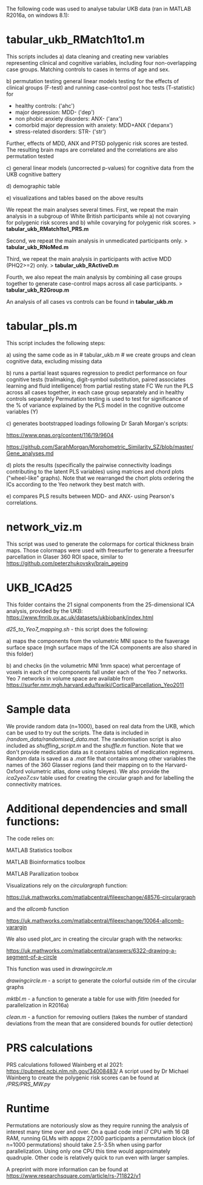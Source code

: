 The following code was used to analyse tabular UKB data (ran in MATLAB R2016a, on windows 8.1):

# tabular_ukb_RMatch1to1.m
This scripts includes 
a) data cleaning and creating new variables representing clinical and cognitive variables, including four non-overlapping case groups. Matching controls to cases in terms of age and sex.

b) permutation testing general linear models testing for the effects of clinical groups (F-test) and running case-control post hoc tests (T-statistic) for 

- healthy controls: ('ahc')
- major depression: MDD- ('dep')
- non phobic anxiety disorders: ANX- ('anx')
- comorbid major depression with anxiety: MDD+ANX ('depanx') 
- stress-related disorders: STR- ('str')

Further, effects of MDD, ANX and PTSD polygenic risk scores are tested. 
The resulting brain maps are correlated and the correlations are also permutation tested

c) general linear models (uncorrected p-values) for cognitive data from the UKB cognitive battery

d) demographic table

e) visualizations and tables based on the above results 

We repeat the main analyses several times. First, we repeat the main analysis in a subgroup of White British participants while a) not covarying for polygenic risk scores and b) while covarying for polygenic risk scores. > **tabular_ukb_RMatch1to1_PRS.m**

Second, we repeat the main analysis in unmedicated participants only. > **tabular_ukb_RNoMed.m**

Third, we repeat the main analysis in participants with active MDD (PHQ2>=2) only. > **tabular_ukb_RActiveD.m**

Fourth, we also repeat the main analysis by combining all case groups together to generate case-control maps across all case participants. > **tabular_ukb_R2Group.m**

An analysis of all cases vs controls can be found in **tabular_ukb.m**

# tabular_pls.m
This script includes the following steps:

a) using the same code as in # tabular_ukb.m # we create groups and clean cognitive data, excluding missing data

b) runs a partial least squares regression to predict performance on four cognitive tests (trailmaking, digit-symbol substitution, paired associates learning and fluid intelligence) from partial resting state FC
We run the PLS across all cases together, in each case group separately and in healthy controls separately
Permutation testing is used to test for significance of the % of variance explained by the PLS model in the cognitive outcome variables (Y)

c) generates bootstrapped loadings following Dr Sarah Morgan's scripts:

https://www.pnas.org/content/116/19/9604

https://github.com/SarahMorgan/Morphometric_Similarity_SZ/blob/master/Gene_analyses.md

d) plots the results (specifically the pairwise connectivity loadings contributing to the latent PLS variables) using matrices and chord plots ("wheel-like" graphs). Note that we rearranged the chort plots ordering the ICs according to the Yeo network they best match with.

e) compares PLS results between MDD- and ANX- using Pearson's correlations. 

# network_viz.m
This script was used to generate the colormaps for cortical thickness brain maps. Those colormaps were used with freesurfer to generate a freesurfer parcellation in  Glaser 360 ROI space, similar to https://github.com/peterzhukovsky/brain_ageing

# UKB_ICAd25 

This folder contains the 21 signal components from the 25-dimensional ICA analysis, provided by the UKB: https://www.fmrib.ox.ac.uk/datasets/ukbiobank/index.html

*d25_to_Yeo7_mapping.sh* - this script does the following:

a) maps the components from the volumetric MNI space to the fsaverage surface space (mgh surface maps of the ICA components are also shared in this folder)

b) and checks (in the volumetric MNI 1mm space) what percentage of voxels in each of the components fall under each of the Yeo 7 networks. Yeo 7 networks in volume space are available from https://surfer.nmr.mgh.harvard.edu/fswiki/CorticalParcellation_Yeo2011

# Sample data

We provide random data (n=1000), based on real data from the UKB, which can be used to try out the scripts. The data is included in */random_data/randomised_data.mat*. The randomisation script is also included as *shuffling_script.m* and the *shuffle.m* function. Note that we don't provide medication data as it contains tables of medication regimens. Random data is saved as a *.mat* file that contains among other variables the names of the 360 Glasser regions (and their mapping on to the Harvard-Oxford volumetric atlas, done using fsleyes). We also provide the *ica2yeo7.csv* table used for creating the circular graph and for labelling the connectivity matrices.

# Additional dependencies and small functions:

The code relies on:

MATLAB Statistics toolbox

MATLAB Bioinformatics toolbox

MATLAB Parallization toobox

Visualizations rely on the *circulargraph* function:

https://uk.mathworks.com/matlabcentral/fileexchange/48576-circulargraph

and the *allcomb* function

https://uk.mathworks.com/matlabcentral/fileexchange/10064-allcomb-varargin

We also used plot_arc in creating the circular graph with the networks:

https://uk.mathworks.com/matlabcentral/answers/6322-drawing-a-segment-of-a-circle

This function was used in *drawingcircle.m*

*drawingcircle.m* - a script to generate the colorful outside rim of the circular graphs

*mktbl.m* - a function to generate a table for use with *fitlm* (needed for parallelization in R2016a)

*clean.m* - a function for removing outliers (takes the number of standard deviations from the mean that are considered bounds for outlier detection)

# PRS calculations

PRS calculations followed Wainberg et al 2021: https://pubmed.ncbi.nlm.nih.gov/34008483/
A script used by Dr Michael Wainberg to create the polygenic risk scores can be found at */PRS/PRS_MW.py*

# Runtime

Permutations are notoriously slow as they require running the analysis of interest many time over and over. On a quad code intel i7 CPU with 16 GB RAM, running GLMs with apppx 27,000 participants a permutation block (of n=1000 permutations) should take 2.5-3.5h when using parfor parallelization. Using only one CPU this time would approximately quadruple. 
Other code is relatively quick to run even with larger samples.

A preprint with more information can be found at https://www.researchsquare.com/article/rs-711822/v1
